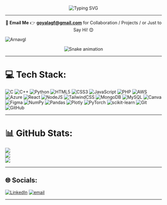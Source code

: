 <br/>

<div align="center">
  <img src="https://readme-typing-svg.herokuapp.com/?font=Sedan+SC&size=40&weight=600&duration=5000&pause=700&color=F5F5F5&background=15151500&center=true&vCenter=true&random=false&width=800&lines=Hi%2C+I+am+Arnav+Goyal%F0%9F%91%8B;Full+Stack+Developer+%F0%9F%91%A8%E2%80%8D%F0%9F%92%BB;Aspiring+Software+Engineer+%F0%9F%92%BC" alt="Typing SVG"/>
</div>

----

<div align="center">
  
  📧 **Email Me** 👉 **goyalagf@gmail.com** for Collaboration / Projects / or Just to Say Hi! 😊

</div>

<p align="left"> <img src="https://komarev.com/ghpvc/?username=Arnavgl&color=brightgreen&style=flat" alt="Arnavgl" /> </p>
<!-- Snake Game Repo View -->
<div align="center">
  <img src="https://profile-readme-generator.com/assets/snake.svg" alt="Snake animation" />
</div>

---

# 💻 Tech Stack:
![C](https://img.shields.io/badge/c-%2300599C.svg?style=for-the-badge&logo=c&logoColor=white) ![C++](https://img.shields.io/badge/c++-%2300599C.svg?style=for-the-badge&logo=c%2B%2B&logoColor=white) ![Python](https://img.shields.io/badge/python-3670A0?style=for-the-badge&logo=python&logoColor=ffdd54) ![HTML5](https://img.shields.io/badge/html5-%23E34F26.svg?style=for-the-badge&logo=html5&logoColor=white) ![CSS3](https://img.shields.io/badge/css3-%231572B6.svg?style=for-the-badge&logo=css3&logoColor=white) ![JavaScript](https://img.shields.io/badge/javascript-%23323330.svg?style=for-the-badge&logo=javascript&logoColor=%23F7DF1E) ![PHP](https://img.shields.io/badge/php-%23777BB4.svg?style=for-the-badge&logo=php&logoColor=white) ![AWS](https://img.shields.io/badge/AWS-%23FF9900.svg?style=for-the-badge&logo=amazon-aws&logoColor=white) ![Azure](https://img.shields.io/badge/azure-%230072C6.svg?style=for-the-badge&logo=microsoftazure&logoColor=white) ![React](https://img.shields.io/badge/react-%2320232a.svg?style=for-the-badge&logo=react&logoColor=%2361DAFB) ![NodeJS](https://img.shields.io/badge/node.js-6DA55F?style=for-the-badge&logo=node.js&logoColor=white) ![TailwindCSS](https://img.shields.io/badge/tailwindcss-%2338B2AC.svg?style=for-the-badge&logo=tailwind-css&logoColor=white) ![MongoDB](https://img.shields.io/badge/MongoDB-%234ea94b.svg?style=for-the-badge&logo=mongodb&logoColor=white) ![MySQL](https://img.shields.io/badge/mysql-4479A1.svg?style=for-the-badge&logo=mysql&logoColor=white) ![Canva](https://img.shields.io/badge/Canva-%2300C4CC.svg?style=for-the-badge&logo=Canva&logoColor=white) ![Figma](https://img.shields.io/badge/figma-%23F24E1E.svg?style=for-the-badge&logo=figma&logoColor=white) ![NumPy](https://img.shields.io/badge/numpy-%23013243.svg?style=for-the-badge&logo=numpy&logoColor=white) ![Pandas](https://img.shields.io/badge/pandas-%23150458.svg?style=for-the-badge&logo=pandas&logoColor=white) ![Plotly](https://img.shields.io/badge/Plotly-%233F4F75.svg?style=for-the-badge&logo=plotly&logoColor=white) ![PyTorch](https://img.shields.io/badge/PyTorch-%23EE4C2C.svg?style=for-the-badge&logo=PyTorch&logoColor=white) ![scikit-learn](https://img.shields.io/badge/scikit--learn-%23F7931E.svg?style=for-the-badge&logo=scikit-learn&logoColor=white) ![Git](https://img.shields.io/badge/git-%23F05033.svg?style=for-the-badge&logo=git&logoColor=white) ![GitHub](https://img.shields.io/badge/github-%23121011.svg?style=for-the-badge&logo=github&logoColor=white)

---

# 📊 GitHub Stats:
![](https://github-readme-stats.vercel.app/api?username=Arnavgl&theme=github_dark&hide_border=false&include_all_commits=true&count_private=false)<br/>
![](https://nirzak-streak-stats.vercel.app/?user=Arnavgl&theme=github_dark&hide_border=false)<br/>
![](https://github-readme-stats.vercel.app/api/top-langs/?username=Arnavgl&theme=github_dark&hide_border=false&include_all_commits=true&count_private=false&layout=compact)

---

## 🌐 Socials:
[![LinkedIn](https://img.shields.io/badge/LinkedIn-%230077B5.svg?logo=linkedin&logoColor=white)](https://linkedin.com/in/arnav-goyal-1a26ba123) [![email](https://img.shields.io/badge/Email-D14836?logo=gmail&logoColor=white)](mailto:goyalagf@gmail.com)

---
